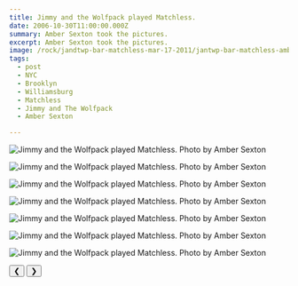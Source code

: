 ```yaml
---
title: Jimmy and the Wolfpack played Matchless.
date: 2006-10-30T11:00:00.000Z
summary: Amber Sexton took the pictures.
excerpt: Amber Sexton took the pictures.
image: /rock/jandtwp-bar-matchless-mar-17-2011/jantwp-bar-matchless-amber-1-mar-24-2011.jpg
tags:
  - post 
  - NYC
  - Brooklyn
  - Williamsburg
  - Matchless
  - Jimmy and The Wolfpack
  - Amber Sexton

---
```


<div id="viewport">

![Jimmy and the Wolfpack played Matchless. Photo by Amber Sexton](/static/img/rock/jandtwp-bar-matchless-mar-17-2011/jantwp-bar-matchless-amber-1-mar-24-2011.jpg "Jimmy and the Wolfpack played Matchless. Photo by Amber Sexton")

![Jimmy and the Wolfpack played Matchless. Photo by Amber Sexton](/static/img/rock/jandtwp-bar-matchless-mar-17-2011/jantwp-bar-matchless-amber-2-mar-17-2011.jpg "Jimmy and the Wolfpack played Matchless. Photo by Amber Sexton")

![Jimmy and the Wolfpack played Matchless. Photo by Amber Sexton](/static/img/rock/jandtwp-bar-matchless-mar-17-2011/jantwp-bar-matchless-amber-3-mar-17-2011.jpg "Jimmy and the Wolfpack played Matchless. Photo by Amber Sexton")

![Jimmy and the Wolfpack played Matchless. Photo by Amber Sexton](/static/img/rock/jandtwp-bar-matchless-mar-17-2011/jantwp-bar-matchless-amber-4-mar-17-2011.jpg "Jimmy and the Wolfpack played Matchless. Photo by Amber Sexton")

![Jimmy and the Wolfpack played Matchless. Photo by Amber Sexton](/static/img/rock/jandtwp-bar-matchless-mar-17-2011/jantwp-bar-matchless-amber-5-mar-17-2011.jpg "Jimmy and the Wolfpack played Matchless. Photo by Amber Sexton")

![Jimmy and the Wolfpack played Matchless. Photo by Amber Sexton](/static/img/rock/jandtwp-bar-matchless-mar-17-2011/jantwp-bar-matchless-amber-6-mar-17-2011.jpg "Jimmy and the Wolfpack played Matchless. Photo by Amber Sexton")

![Jimmy and the Wolfpack played Matchless. Photo by Amber Sexton](/static/img/rock/jandtwp-bar-matchless-mar-17-2011/jantwp-bar-matchless-amber-7-mar-17-2011.jpg "Jimmy and the Wolfpack played Matchless. Photo by Amber Sexton")

</div>
<div class="flex row-reverse space-between">
  <div id="caption"></div>
  <div class="prevnext-container">
    <button id="buttonPrevious">&#10094;</button>
    <button id="buttonNext">&#10095;</button>
  </div>
</div>

